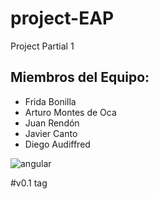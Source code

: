 # project-EAP
Project Partial 1

## Miembros del Equipo:
* Frida Bonilla
* Arturo Montes de Oca
* Juan Rendón
* Javier Canto
* Diego Audiffred

![angular](https://user-images.githubusercontent.com/44652162/134188203-93635130-2ae0-4504-a904-315272575d67.png)

#v0.1 tag


